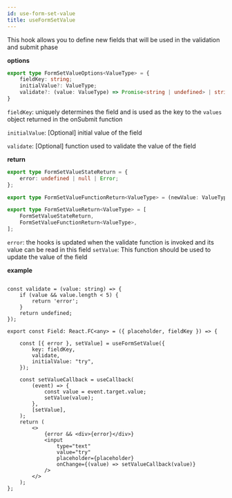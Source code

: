 ```yaml
---
id: use-form-set-value
title: useFormSetValue
---
```


This hook allows you to define new fields that will be used in the validation and submit phase

**options**

```ts
export type FormSetValueOptions<ValueType> = {
    fieldKey: string;
    initialValue?: ValueType;
    validate?: (value: ValueType) => Promise<string | undefined> | string | undefined;
}
```

`fieldKey`: uniquely determines the field and is used as the key to the `values` object returned in the onSubmit function 

`initialValue`: [Optional] initial value of the field

`validate`: [Optional] function used to validate the value of the field

**return**


```ts
export type FormSetValueStateReturn = {
    error: undefined | null | Error;
};

export type FormSetValueFunctionReturn<ValueType> = (newValue: ValueType) => void;

export type FormSetValueReturn<ValueType> = [
    FormSetValueStateReturn,
    FormSetValueFunctionReturn<ValueType>,
];
```

`error`: the hooks is updated when the validate function is invoked and its value can be read in this field
`setValue`: This function should be used to update the value of the field


**example**

```tsx

const validate = (value: string) => {
    if (value && value.length < 5) {
        return 'error';
    }
    return undefined;
});

export const Field: React.FC<any> = ({ placeholder, fieldKey }) => {

    const [{ error }, setValue] = useFormSetValue({
        key: fieldKey,
        validate,
        initialValue: "try",
    });

    const setValueCallback = useCallback(
        (event) => {
            const value = event.target.value;
            setValue(value);
        },
        [setValue],
    );
    return (
        <>
            {error && <div>{error}</div>}
            <input
                type="text"
                value="try"
                placeholder={placeholder}
                onChange={(value) => setValueCallback(value)}
            />
        </>
    );
};
```